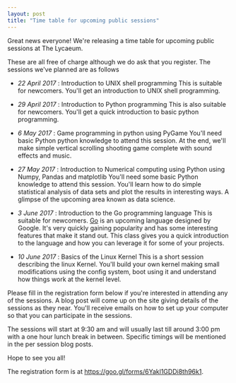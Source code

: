 ```yaml
---
layout: post
title: "Time table for upcoming public sessions"
---
```


Great news everyone! We're releasing a time table for upcoming public sessions at The Lycaeum. 

These are all free of charge although we do ask that you register. The sessions we've planned are as follows

* *22 April 2017* : Introduction to UNIX shell programming
  This is suitable for newcomers. You'll get an introduction to UNIX shell programming. 

* *29 April 2017* : Introduction to Python programming
  This is also suitable for newcomers. You'll get a quick introduction to basic python programming.
  
* *6 May 2017* : Game programming in python using PyGame
  You'll need basic Python python knowledge to attend this session. At the end, we'll make simple vertical scrolling shooting game complete with sound effects and music.
  
* *27 May 2017* : Introduction to Numerical computing using Python using Numpy, Pandas and matplotlib
  You'll need some basic Python knowledge to attend this session. You'll learn how to do simple statistical analysis of data sets and plot the results in interesting ways. A glimpse of the upcoming area known as data science.
  
* *3 June 2017* : Introduction to the Go programming language
  This is suitable for newcomers. [Go](https://golang.org/) is an upcoming language designed by Google. It's very quickly gaining popularity and has some interesting features that make it stand out. This class gives you a quick introduction to the language and how you can leverage it for some of your projects.
  
* *10 June 2017* : Basics of the Linux Kernel
  This is a short session describing the linux Kernel. You'll build your own kernel making small modifications using the config system, boot using it and understand how things work at the kernel level.

Please fill in the registration form below if you're interested in attending any of the sessions. A blog post will come up on the site giving details of the sessions as they near. You'll receive emails on how to set up your computer so that you can participate in the sessions.

The sessions will start at 9:30 am and will usually last till around 3:00 pm with a one hour lunch break in between. Specific timings will be mentioned in the per session blog posts. 

Hope to see you all!

The registration form is at https://goo.gl/forms/6Yakl1GDDi8th96k1. 
